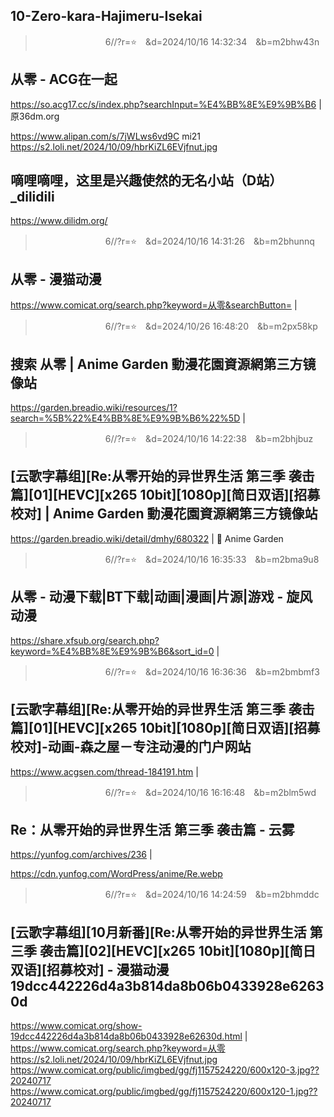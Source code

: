 ## 10-Zero-kara-Hajimeru-Isekai

>　　　　　　　　6//?r=⭐　&d=2024/10/16 14:32:34　&b=m2bhw43n
## 从零 - ACG在一起
https://so.acg17.cc/s/index.php?searchInput=%E4%BB%8E%E9%9B%B6
|
原36dm.org

https://www.alipan.com/s/7jWLws6vd9C
mi21
https://s2.loli.net/2024/10/09/hbrKiZL6EVjfnut.jpg

## 嘀哩嘀哩，这里是兴趣使然的无名小站（D站）_dilidili
https://www.dilidm.org/

>　　　　　　　　6//?r=⭐　&d=2024/10/16 14:31:26　&b=m2bhunnq
## 从零 - 漫猫动漫
https://www.comicat.org/search.php?keyword=从零&searchButton=
|

>　　　　　　　　6//?r=⭐　&d=2024/10/26 16:48:20　&b=m2px58kp
## 搜索 从零 | Anime Garden 動漫花園資源網第三方镜像站
https://garden.breadio.wiki/resources/1?search=%5B%22%E4%BB%8E%E9%9B%B6%22%5D
|

>　　　　　　　　6//?r=⭐　&d=2024/10/16 14:22:38　&b=m2bhjbuz
## [云歌字幕组][Re:从零开始的异世界生活 第三季 袭击篇][01][HEVC][x265 10bit][1080p][简日双语][招募校对] | Anime Garden 動漫花園資源網第三方镜像站
https://garden.breadio.wiki/detail/dmhy/680322
|
🌸 Anime Garden

>　　　　　　　　6//?r=⭐　&d=2024/10/16 16:35:33　&b=m2bma9u8
## 从零 - 动漫下载|BT下载|动画|漫画|片源|游戏 - 旋风动漫
https://share.xfsub.org/search.php?keyword=%E4%BB%8E%E9%9B%B6&sort_id=0
|

>　　　　　　　　6//?r=⭐　&d=2024/10/16 16:36:36　&b=m2bmbmf3
## [云歌字幕组][Re:从零开始的异世界生活 第三季 袭击篇][01][HEVC][x265 10bit][1080p][简日双语][招募校对]-动画-森之屋－专注动漫的门户网站
https://www.acgsen.com/thread-184191.htm
|

>　　　　　　　　6//?r=⭐　&d=2024/10/16 16:16:48　&b=m2blm5wd
## Re：从零开始的异世界生活 第三季 袭击篇 - 云雾
https://yunfog.com/archives/236
|

https://cdn.yunfog.com/WordPress/anime/Re.webp

>　　　　　　　　6//?r=⭐　&d=2024/10/16 14:24:59　&b=m2bhmddc
## [云歌字幕组][10月新番][Re:从零开始的异世界生活 第三季 袭击篇][02][HEVC][x265 10bit][1080p][简日双语][招募校对] - 漫猫动漫 19dcc442226d4a3b814da8b06b0433928e62630d
https://www.comicat.org/show-19dcc442226d4a3b814da8b06b0433928e62630d.html
|
https://www.comicat.org/search.php?keyword=从零
https://s2.loli.net/2024/10/09/hbrKiZL6EVjfnut.jpg
https://www.comicat.org/public/imgbed/gg/fj1157524220/600x120-3.jpg??20240717
https://www.comicat.org/public/imgbed/gg/fj1157524220/600x120-1.jpg??20240717
